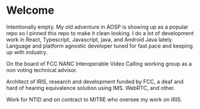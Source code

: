 # Welcome
Intentionally empty. My old adventure in AOSP is showing up as a popular repo so I pinned this repo to make it clean looking. I do a lot of development work in React, Typescript, Javascript, java, and Android Java lately.  Language and platform agnostic developer tuned for fast pace and keeping up with industry.

On the board of FCC NANC Interoperable Video Calling working group as a non voting technical advisor.

Architect of IRIS, research and development funded by FCC, a deaf and hard of hearing equivalence solution using IMS. WebRTC, and other.

Work for NTID and on contract to MITRE who oversee my work on IRIS. 
